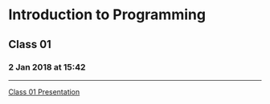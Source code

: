 # Introduction to Programming 
## Class 01
### 2 Jan 2018 at 15:42
---------------------------

[Class 01 Presentation](https://docs.google.com/presentation/d/18KLX63WT3PY9VJgCHTuQ9VHUNQ62hGytsiPrfGMOong)
